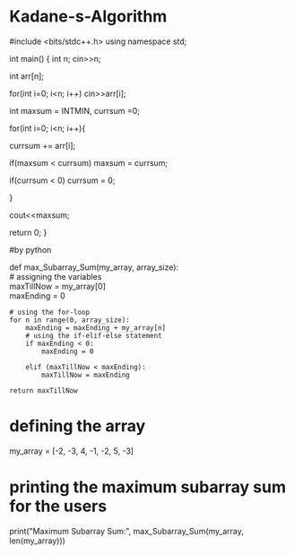# Kadane-s-Algorithm
#include <bits/stdc++.h>
using namespace std;

int main()
{
  int n;
  cin>>n;

  int arr[n];

  for(int i=0; i<n; i++)
    cin>>arr[i];

  int maxsum = INTMIN, currsum =0;

  for(int i=0; i<n; i++){

   currsum += arr[i];

   if(maxsum < currsum)
     maxsum = currsum;

   if(currsum < 0)
     currsum = 0;

  }

  cout<<maxsum;

  return 0;
}

#by python


def max_Subarray_Sum(my_array, array_size):  
    # assigning the variables  
    maxTillNow = my_array[0]  
    maxEnding = 0  
      
    # using the for-loop  
    for n in range(0, array_size):  
        maxEnding = maxEnding + my_array[n]  
        # using the if-elif-else statement  
        if maxEnding < 0:  
            maxEnding = 0  
          
        elif (maxTillNow < maxEnding):  
            maxTillNow = maxEnding  
              
    return maxTillNow  
# defining the array  
my_array = [-2, -3, 4, -1, -2, 5, -3]  
# printing the maximum subarray sum for the users  
print("Maximum Subarray Sum:", max_Subarray_Sum(my_array, len(my_array)))  
